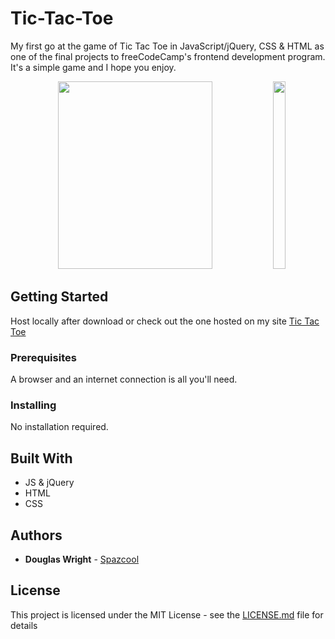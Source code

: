 # Tic-Tac-Toe

My first go at the game of Tic Tac Toe in JavaScript/jQuery, CSS & HTML as one of the final projects to freeCodeCamp's frontend development program. It's a simple game and I hope you enjoy.

<p align="center">
   <img width="70%" height="300vh" src="/imgs/desktop.gif">
   <img width="20%" height="300vh" src="/imgs/mobile.gif">
</p>

## Getting Started

Host locally after download or check out the one hosted on my site [Tic Tac Toe](http://www.spazcool.com/ticTacToe/)

### Prerequisites

A browser and an internet connection is all you'll need.

### Installing

No installation required.

## Built With

* JS & jQuery
* HTML
* CSS

## Authors

* **Douglas Wright** - [Spazcool](https://github.com/Spazcool)

## License

This project is licensed under the MIT License - see the [LICENSE.md](LICENSE.md) file for details